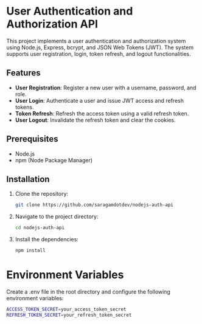 # User Authentication and Authorization API

This project implements a user authentication and authorization system using Node.js, Express, bcrypt, and JSON Web Tokens (JWT). The system supports user registration, login, token refresh, and logout functionalities.

## Features

- **User Registration**: Register a new user with a username, password, and role.
- **User Login**: Authenticate a user and issue JWT access and refresh tokens.
- **Token Refresh**: Refresh the access token using a valid refresh token.
- **User Logout**: Invalidate the refresh token and clear the cookies.

## Prerequisites

- Node.js
- npm (Node Package Manager)

## Installation

1. Clone the repository:
   ```bash
   git clone https://github.com/saragamdotdev/nodejs-auth-api
   ```
2. Navigate to the project directory:
   ```bash
   cd nodejs-auth-api
   ```
3. Install the dependencies:
   ```bash
   npm install
   ```
   
# Environment Variables

Create a .env file in the root directory and configure the following environment variables:
```bash
ACCESS_TOKEN_SECRET=your_access_token_secret
REFRESH_TOKEN_SECRET=your_refresh_token_secret
```

   
